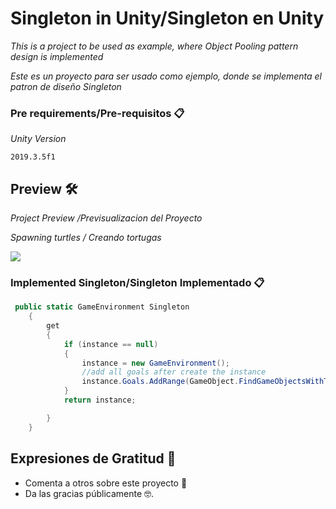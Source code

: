 # Singleton in Unity/Singleton en Unity

_This is a project to be used as example, where Object Pooling pattern design is implemented_

_Este es un proyecto para ser usado como ejemplo, donde se implementa el patron de diseño Singleton_


### Pre requirements/Pre-requisitos 📋

_Unity Version_

```
2019.3.5f1
```

## Preview 🛠️
_Project Preview_
_/Previsualizacion del Proyecto_

_Spawning turtles_
_/ Creando tortugas_

![](1.gif)

###  Implemented Singleton/Singleton Implementado 📋
```csharp
 public static GameEnvironment Singleton
    {
        get
        {
            if (instance == null)
            {
                instance = new GameEnvironment();
                //add all goals after create the instance
                instance.Goals.AddRange(GameObject.FindGameObjectsWithTag("goal"));
            }
            return instance;

        }
    }
```




## Expresiones de Gratitud 🎁

* Comenta a otros sobre este proyecto 📢
* Da las gracias públicamente 🤓.

